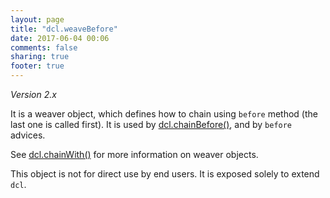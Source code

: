 ```yaml
---
layout: page
title: "dcl.weaveBefore"
date: 2017-06-04 00:06
comments: false
sharing: true
footer: true
---
```


*Version 2.x*

It is a weaver object, which defines how to chain using `before` method (the last one is called first). It is used by [dcl.chainBefore()](/2.x/docs/dcl_js/chainbefore/), and by `before` advices.

See [dcl.chainWith()](/2.x/docs/dcl_js/chainwith/) for more information on weaver objects.

This object is not for direct use by end users. It is exposed solely to extend `dcl`.
